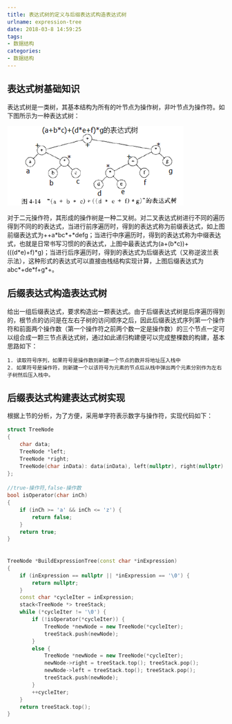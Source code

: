 ```yaml
---
title: 表达式树的定义与后缀表达式构造表达式树
urlname: expression-tree
date: 2018-03-8 14:59:25
tags:
- 数据结构
categories:
- 数据结构
---
```


## 表达式树基础知识

表达式树是一类树，其基本结构为所有的叶节点为操作树，非叶节点为操作符。如下图所示为一种表达式树：

![表达式树](/images/expression-tree.png)

对于二元操作符，其形成的操作树是一种二叉树。对二叉表达式树进行不同的遍历得到不同的的表达式，当进行前序遍历时，得到的表达式称为前缀表达式，如上图前缀表达式为++a\*bc\*+\*defg；当进行中序遍历时，得到的表达式称为中缀表达式，也就是日常书写习惯的的表达式，上图中最表达式为(a+(b\*c))+(((d\*e)+f)\*g)；当进行后序遍历时，得到的表达式为后缀表达式（又称逆波兰表示法），这种形式的表达式可以直接由栈结构实现计算，上图后缀表达式为abc\*+de\*f+g*+。

## 后缀表达式构造表达式树

给出一组后缀表达式，要求构造出一颗表达式。由于后缀表达式树是后序遍历得到的，根节点的访问是在左右子树的访问顺序之后，因此后缀表达式序列第一个操作符和前面两个操作数（第一个操作符之前两个数一定是操作数）的三个节点一定可以组合成一颗三节点表达式树，通过如此递归构建便可以完成整棵数的构建，基本思路如下：

	1. 读取符号序列，如果符号是操作数则新建一个节点的数并将地址压入栈中
	2. 如果符号是操作符，则新建一个以该符号为元素的节点后从栈中弹出两个元素分别作为左右子树然后压入栈中。


## 后缀表达式构建表达式树实现

根据上节的分析，为了方便，采用单字符表示数字与操作符，实现代码如下：

```cpp
struct TreeNode
{
	char data;
	TreeNode *left;
	TreeNode *right;
	TreeNode(char inData): data(inData), left(nullptr), right(nullptr) {}
};

//true-操作符,false-操作数
bool isOperator(char inCh)
{
	if (inCh >= 'a' && inCh <= 'z') {
		return false;	
	}
	return true;
}


TreeNode *BuildExpressionTree(const char *inExpression)
{
	if (inExpression == nullptr || *inExpression == '\0') {
		return nullptr;
	}
	const char *cycleIter = inExpression;
	stack<TreeNode *> treeStack;
	while (*cycleIter != '\0') {
		if (!isOperator(*cycleIter)) {
			TreeNode *newNode = new TreeNode(*cycleIter);
			treeStack.push(newNode);
		}
		else {
			TreeNode *newNode = new TreeNode(*cycleIter);
			newNode->right = treeStack.top(); treeStack.pop();
			newNode->left = treeStack.top(); treeStack.pop();
			treeStack.push(newNode);
		}
		++cycleIter;
	}
	return treeStack.top();
}
```



